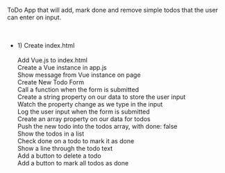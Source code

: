 ToDo App that will add, mark done and remove simple todos that the user can enter on input. <br>
 <br><br>
 <ul>
 <li>1) Create index.html</li><br>
 Add Vue.js to index.html<br>
 Create a Vue instance in app.js<br>
 Show message from Vue instance on page<br>
 Create New Todo Form<br>
 Call a function when the form is submitted<br>
 Create a string property on our data to store the user input<br>
 Watch the property change as we type in the input<br>
 Log the user input when the form is submitted<br>
 Create an array property on our data for todos<br>
 Push the new todo into the todos array, with done: false<br>
 Show the todos in a list<br>
 Check done on a todo to mark it as done<br>
 Show a line through the todo text<br>
 Add a button to delete a todo<br>
 Add a button to mark all todos as done<br>
